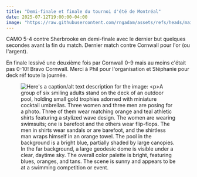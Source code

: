 ```yaml
---
title: "Demi-finale et finale du tournoi d'été de Montréal"
date: 2025-07-12T19:00:00-04:00
image: "https://raw.githubusercontent.com/rngadam/assets/refs/heads/main/processed_media/images/swim-team-trophy-winners-poolside-1920w.webp"
---
```


CAMO 5-4 contre Sherbrooke en demi-finale avec le dernier but quelques secondes avant la fin du match. Dernier match contre Cornwall pour l'or (ou l'argent).

En finale lessivé une deuxième fois par Cornwall 0-9 mais au moins c'était pas 0-10! Bravo Cornwall. Merci à Phil pour l'organisation et Stéphanie pour deck réf toute la journée.

<figure>
  <picture>
    <source type="image/webp" srcset="https://raw.githubusercontent.com/rngadam/assets/refs/heads/main/processed_media/images/swim-team-trophy-winners-poolside-1920w.webp 1920w, https://raw.githubusercontent.com/rngadam/assets/refs/heads/main/processed_media/images/swim-team-trophy-winners-poolside-1280w.webp 1280w, https://raw.githubusercontent.com/rngadam/assets/refs/heads/main/processed_media/images/swim-team-trophy-winners-poolside-640w.webp 640w">
    <source type="image/jpeg" srcset="https://raw.githubusercontent.com/rngadam/assets/refs/heads/main/processed_media/images/swim-team-trophy-winners-poolside-1920w.jpg 1920w, https://raw.githubusercontent.com/rngadam/assets/refs/heads/main/processed_media/images/swim-team-trophy-winners-poolside-1280w.jpg 1280w, https://raw.githubusercontent.com/rngadam/assets/refs/heads/main/processed_media/images/swim-team-trophy-winners-poolside-640w.jpg 640w">
    <img src="https://raw.githubusercontent.com/rngadam/assets/refs/heads/main/processed_media/images/swim-team-trophy-winners-poolside-640w.jpg" alt="Here's a caption/alt text description for the image:

A group of six smiling adults stand on the deck of an outdoor pool, holding small gold trophies adorned with miniature cocktail umbrellas.  Three women and three men are posing for a photo. Three of them wear matching orange and teal athletic shirts featuring a stylized wave design. The women are wearing swimsuits; one is barefoot and the others wear flip-flops. The men in shirts wear sandals or are barefoot, and the shirtless man wraps himself in an orange towel.  The pool in the background is a bright blue, partially shaded by large canopies.  In the far background, a large geodesic dome is visible under a clear, daytime sky.  The overall color palette is bright, featuring blues, oranges, and tans. The scene is sunny and appears to be at a swimming competition or event." style="max-width:100%; height:auto;">
  </picture>
</figure>
